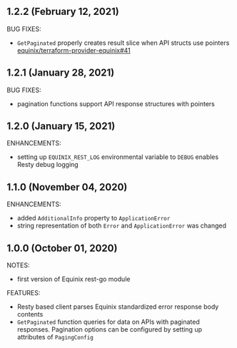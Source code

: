 ## 1.2.2 (February 12, 2021)

BUG FIXES:

* `GetPaginated` properly creates result slice when API structs use pointers
[equinix/terraform-provider-equinix#41](https://github.com/equinix/terraform-provider-equinix/issues/41)

## 1.2.1 (January 28, 2021)

BUG FIXES:

* pagination functions support API response structures with pointers

## 1.2.0 (January 15, 2021)

ENHANCEMENTS:

* setting up `EQUINIX_REST_LOG` environmental variable to `DEBUG` enables Resty
debug logging

## 1.1.0 (November 04, 2020)

ENHANCEMENTS:

* added `AdditionalInfo` property to `ApplicationError`
* string representation of both `Error` and `ApplicationError` was changed

## 1.0.0 (October 01, 2020)

NOTES:

* first version of Equinix rest-go module

FEATURES:

* Resty based client parses Equinix standardized error response body contents
* `GetPaginated` function queries for data on APIs with paginated responses. Pagination
 options can be configured by setting up attributes of `PagingConfig`